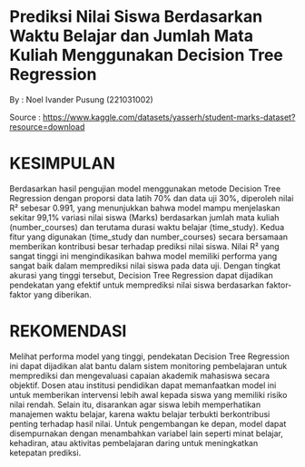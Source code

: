 # Prediksi Nilai Siswa Berdasarkan Waktu Belajar dan Jumlah Mata Kuliah Menggunakan Decision Tree Regression

By :
Noel Ivander Pusung (221031002)

Source : https://www.kaggle.com/datasets/yasserh/student-marks-dataset?resource=download

# KESIMPULAN

Berdasarkan hasil pengujian model menggunakan metode Decision Tree Regression dengan proporsi data latih 70% dan data uji 30%, diperoleh nilai R² sebesar 0.991, yang menunjukkan bahwa model mampu menjelaskan sekitar 99,1% variasi nilai siswa (Marks) berdasarkan jumlah mata kuliah (number_courses) dan terutama durasi waktu belajar (time_study). Kedua fitur yang digunakan (time_study dan number_courses) secara bersamaan memberikan kontribusi besar terhadap prediksi nilai siswa. Nilai R² yang sangat tinggi ini mengindikasikan bahwa model memiliki performa yang sangat baik dalam memprediksi nilai siswa pada data uji. Dengan tingkat akurasi yang tinggi tersebut, Decision Tree Regression dapat dijadikan pendekatan yang efektif untuk memprediksi nilai siswa berdasarkan faktor-faktor yang diberikan.

# REKOMENDASI

Melihat performa model yang tinggi, pendekatan Decision Tree Regression ini dapat dijadikan alat bantu dalam sistem monitoring pembelajaran untuk memprediksi dan mengevaluasi capaian akademik mahasiswa secara objektif. Dosen atau institusi pendidikan dapat memanfaatkan model ini untuk memberikan intervensi lebih awal kepada siswa yang memiliki risiko nilai rendah. Selain itu, disarankan agar siswa lebih memperhatikan manajemen waktu belajar, karena waktu belajar terbukti berkontribusi penting terhadap hasil nilai. Untuk pengembangan ke depan, model dapat disempurnakan dengan menambahkan variabel lain seperti minat belajar, kehadiran, atau aktivitas pembelajaran daring untuk meningkatkan ketepatan prediksi.
